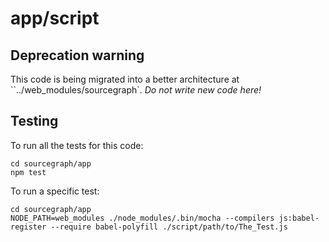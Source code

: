 # app/script

## Deprecation warning

This code is being migrated into a better architecture at ``../web_modules/sourcegraph`. _Do not write new code here!_

## Testing

To run all the tests for this code:

```
cd sourcegraph/app
npm test
```

To run a specific test:

```
cd sourcegraph/app
NODE_PATH=web_modules ./node_modules/.bin/mocha --compilers js:babel-register --require babel-polyfill ./script/path/to/The_Test.js
```
